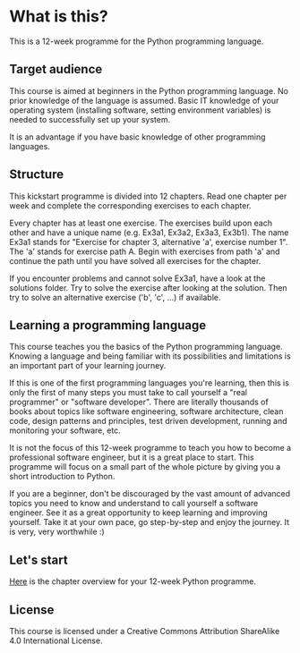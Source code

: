 # What is this?
This is a 12-week programme for the Python programming language.

## Target audience
This course is aimed at beginners in the Python programming language. No prior knowledge of the language is assumed. Basic IT knowledge of your operating system (installing software, setting environment variables) is needed to successfully set up your system.

It is an advantage if you have basic knowledge of other programming languages.

## Structure
This kickstart programme is divided into 12 chapters. Read one chapter per week and complete the corresponding exercises to each chapter.

Every chapter has at least one exercise. The exercises build upon each other and have a unique name (e.g. Ex3a1, Ex3a2, Ex3a3, Ex3b1). The name Ex3a1 stands for "Exercise for chapter 3, alternative 'a', exercise number 1". The 'a' stands for exercise path A. Begin with exercises from path 'a' and continue the path until you have solved all exercises for the chapter.

If you encounter problems and cannot solve Ex3a1, have a look at the solutions folder. Try to solve the exercise after looking at the solution. Then try to solve an alternative exercise ('b', 'c', ...) if available.

## Learning a programming language
This course teaches you the basics of the Python programming language. Knowing a language and being familiar with its possibilities and limitations is an important part of your learning journey.

If this is one of the first programming languages you're learning, then this is only the first of many steps you must take to call yourself a "real programmer" or "software developer". There are literally thousands of books about topics like software engineering, software architecture, clean code, design patterns and principles, test driven development, running and monitoring your software, etc.

It is not the focus of this 12-week programme to teach you how to become a professional software engineer, but it is a great place to start. This programme will focus on a small part of the whole picture by giving you a short introduction to Python.

If you are a beginner, don't be discouraged by the vast amount of advanced topics you need to know and understand to call yourself a software engineer. See it as a great opportunity to keep learning and improving yourself. Take it at your own pace, go step-by-step and enjoy the journey. It is very, very worthwhile :)

## Let's start
[Here](content/overview.md) is the chapter overview for your 12-week Python programme.

## License
This course is licensed under a Creative Commons Attribution ShareAlike 4.0 International License.

